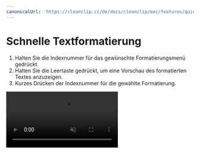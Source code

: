 ```yaml
---
canonicalUrl: 'https://cleanclip.cc/de/docs/cleanclip/mac/features/quickmenu-format'
---
```


# Schnelle Textformatierung

1. Halten Sie die Indexnummer für das gewünschte Formatierungsmenü gedrückt.
2. Halten Sie die Leertaste gedrückt, um eine Vorschau des formatierten Textes anzuzeigen.
3. Kurzes Drücken der Indexnummer für die gewählte Formatierung.

<video autoplay muted loop>
    <source src="/videos/quickmenu-format.mp4" type="video/mp4">
    <iframe src="/videos/quickmenu-format.mp4" scrolling="no" border="0" frameborder="0" allow="autoplay; encrypted-media" allowfullscreen></iframe>
</video>